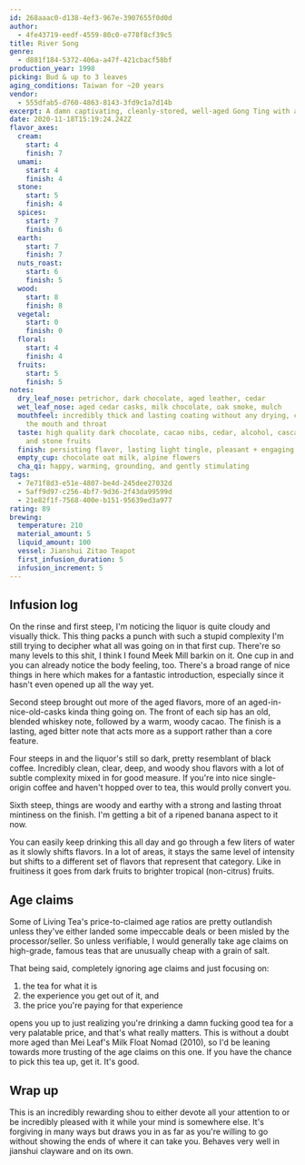 ```yaml
---
id: 268aaac0-d138-4ef3-967e-3907655f0d0d
author:
  - 4fe43719-eedf-4559-80c0-e778f8cf39c5
title: River Song
genre:
  - d881f184-5372-406a-a47f-421cbacf58bf
production_year: 1998
picking: Bud & up to 3 leaves
aging_conditions: Taiwan for ~20 years
vendor:
  - 555dfab5-d760-4863-8143-3fd9c1a7d14b
excerpt: A damn captivating, cleanly-stored, well-aged Gong Ting with a ton of character
date: 2020-11-18T15:19:24.242Z
flavor_axes:
  cream:
    start: 4
    finish: 7
  umami:
    start: 4
    finish: 4
  stone:
    start: 5
    finish: 4
  spices:
    start: 7
    finish: 6
  earth:
    start: 7
    finish: 7
  nuts_roast:
    start: 6
    finish: 5
  wood:
    start: 8
    finish: 8
  vegetal:
    start: 0
    finish: 0
  floral:
    start: 4
    finish: 4
  fruits:
    start: 5
    finish: 5
notes:
  dry_leaf_nose: petrichor, dark chocolate, aged leather, cedar
  wet_leaf_nose: aged cedar casks, milk chocolate, oak smoke, mulch
  mouthfeel: incredibly thick and lasting coating without any drying, cooling on
    the mouth and throat
  taste: high quality dark chocolate, cacao nibs, cedar, alcohol, cascara, dates
    and stone fruits
  finish: persisting flavor, lasting light tingle, pleasant + engaging bitterness
  empty_cup: chocolate oat milk, alpine flowers
  cha_qi: happy, warming, grounding, and gently stimulating
tags:
  - 7e71f8d3-e51e-4807-be4d-245dee27032d
  - 5aff9d97-c256-4bf7-9d36-2f43da99599d
  - 21e82f1f-7568-400e-b151-95639ed3a977
rating: 89
brewing:
  temperature: 210
  material_amount: 5
  liquid_amount: 100
  vessel: Jianshui Zitao Teapot
  first_infusion_duration: 5
  infusion_increment: 5
---
```


## Infusion log

On the rinse and first steep, I'm noticing the liquor is quite cloudy and visually thick. This thing packs a punch with such a stupid complexity I'm still trying to decipher what all was going on in that first cup. There're so many levels to this shit, I think I found Meek Mill barkin on it. One cup in and you can already notice the body feeling, too. There's a broad range of nice things in here which makes for a fantastic introduction, especially since it hasn't even opened up all the way yet.

Second steep brought out more of the aged flavors, more of an aged-in-nice-old-casks kinda thing going on. The front of each sip has an old, blended whiskey note, followed by a warm, woody cacao. The finish is a lasting, aged bitter note that acts more as a support rather than a core feature.

Four steeps in and the liquor's still so dark, pretty resemblant of black coffee. Incredibly clean, clear, deep, and woody shou flavors with a lot of subtle complexity mixed in for good measure. If you're into nice single-origin coffee and haven't hopped over to tea, this would prolly convert you.

Sixth steep, things are woody and earthy with a strong and lasting throat mintiness on the finish. I'm getting a bit of a ripened banana aspect to it now.

You can easily keep drinking this all day and go through a few liters of water as it slowly shifts flavors. In a lot of areas, it stays the same level of intensity but shifts to a different set of flavors that represent that category. Like in fruitiness it goes from dark fruits to brighter tropical (non-citrus) fruits.

## Age claims

Some of Living Tea's price-to-claimed age ratios are pretty outlandish unless they've either landed some impeccable deals or been misled by the processor/seller. So unless verifiable, I would generally take age claims on high-grade, famous teas that are unusually cheap with a grain of salt.

That being said, completely ignoring age claims and just focusing on:

1. the tea for what it is
2. the experience you get out of it, and
3. the price you're paying for that experience

opens you up to just realizing you're drinking a damn fucking good tea for a very palatable price, and that's what really matters. This is without a doubt more aged than Mei Leaf's Milk Float Nomad (2010), so I'd be leaning towards more trusting of the age claims on this one. If you have the chance to pick this tea up, get it. It's good.

## Wrap up

This is an incredibly rewarding shou to either devote all your attention to or be incredibly pleased with it while your mind is somewhere else. It's forgiving in many ways but draws you in as far as you're willing to go without showing the ends of where it can take you. Behaves very well in jianshui clayware and on its own.
